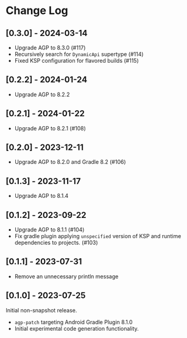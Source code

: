 # Change Log

## [0.3.0] - 2024-03-14

* Upgrade AGP to 8.3.0 (#117)
* Recursively search for `DynamicApi` supertype (#114)
* Fixed KSP configuration for flavored builds (#115)

## [0.2.2] - 2024-01-24

* Upgrade AGP to 8.2.2

## [0.2.1] - 2024-01-22

* Upgrade AGP to 8.2.1 (#108)

## [0.2.0] - 2023-12-11

* Upgrade AGP to 8.2.0 and Gradle 8.2 (#106)

## [0.1.3] - 2023-11-17

* Upgrade AGP to 8.1.4

## [0.1.2] - 2023-09-22

* Upgrade AGP to 8.1.1 (#104)
* Fix gradle plugin applying `unspecified` version of KSP and runtime dependencies to projects. (#103)

## [0.1.1] - 2023-07-31

* Remove an unnecessary println message 

## [0.1.0] - 2023-07-25

Initial non-snapshot release.

* `agp-patch` targeting Android Gradle Plugin 8.1.0
* Initial experimental code generation functionality.
